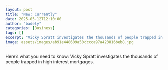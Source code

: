 ```yaml
---
layout: post
title: "New: Currently"
date: 2025-05-12T12:10:00
author: "badely"
categories: [Business]
tags: []
excerpt: "Vicky Spratt investigates the thousands of people trapped in high interest mortgages."
image: assets/images/ab91e448609a50dccca97a423816beb8.jpg
---
```


Here’s what you need to know: Vicky Spratt investigates the thousands of people trapped in high interest mortgages.

